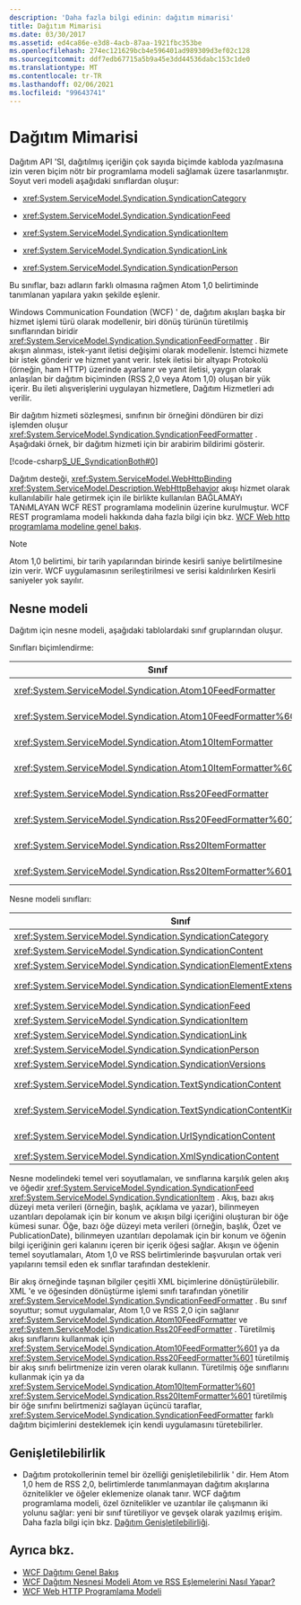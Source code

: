 ```yaml
---
description: 'Daha fazla bilgi edinin: dağıtım mimarisi'
title: Dağıtım Mimarisi
ms.date: 03/30/2017
ms.assetid: ed4ca86e-e3d8-4acb-87aa-1921fbc353be
ms.openlocfilehash: 274ec121629bcb4e596401ad989309d3ef02c128
ms.sourcegitcommit: ddf7edb67715a5b9a45e3dd44536dabc153c1de0
ms.translationtype: MT
ms.contentlocale: tr-TR
ms.lasthandoff: 02/06/2021
ms.locfileid: "99643741"
---
```

# <a name="architecture-of-syndication"></a>Dağıtım Mimarisi

Dağıtım API 'SI, dağıtılmış içeriğin çok sayıda biçimde kabloda yazılmasına izin veren biçim nötr bir programlama modeli sağlamak üzere tasarlanmıştır. Soyut veri modeli aşağıdaki sınıflardan oluşur:  
  
- <xref:System.ServiceModel.Syndication.SyndicationCategory>  
  
- <xref:System.ServiceModel.Syndication.SyndicationFeed>  
  
- <xref:System.ServiceModel.Syndication.SyndicationItem>  
  
- <xref:System.ServiceModel.Syndication.SyndicationLink>  
  
- <xref:System.ServiceModel.Syndication.SyndicationPerson>  
  
 Bu sınıflar, bazı adların farklı olmasına rağmen Atom 1,0 belirtiminde tanımlanan yapılara yakın şekilde eşlenir.  
  
 Windows Communication Foundation (WCF) ' de, dağıtım akışları başka bir hizmet işlemi türü olarak modellenir, biri dönüş türünün türetilmiş sınıflarından biridir <xref:System.ServiceModel.Syndication.SyndicationFeedFormatter> . Bir akışın alınması, istek-yanıt iletisi değişimi olarak modellenir. İstemci hizmete bir istek gönderir ve hizmet yanıt verir. İstek iletisi bir altyapı Protokolü (örneğin, ham HTTP) üzerinde ayarlanır ve yanıt iletisi, yaygın olarak anlaşılan bir dağıtım biçiminden (RSS 2,0 veya Atom 1,0) oluşan bir yük içerir. Bu ileti alışverişlerini uygulayan hizmetlere, Dağıtım Hizmetleri adı verilir.  
  
 Bir dağıtım hizmeti sözleşmesi, sınıfının bir örneğini döndüren bir dizi işlemden oluşur <xref:System.ServiceModel.Syndication.SyndicationFeedFormatter> . Aşağıdaki örnek, bir dağıtım hizmeti için bir arabirim bildirimi gösterir.  
  
 [!code-csharp[S_UE_SyndicationBoth#0](../../../../samples/snippets/csharp/VS_Snippets_CFX/s_ue_syndicationboth/cs/service.cs#0)]  
  
 Dağıtım desteği, <xref:System.ServiceModel.WebHttpBinding> <xref:System.ServiceModel.Description.WebHttpBehavior> akışı hizmet olarak kullanılabilir hale getirmek için ile birlikte kullanılan BAĞLAMAYı TANıMLAYAN WCF REST programlama modelinin üzerine kurulmuştur. WCF REST programlama modeli hakkında daha fazla bilgi için bkz. [WCF Web http programlama modeline genel bakış](wcf-web-http-programming-model-overview.md).  
  
> [!NOTE]
> Atom 1,0 belirtimi, bir tarih yapılarından birinde kesirli saniye belirtilmesine izin verir. WCF uygulamasının serileştirilmesi ve serisi kaldırılırken Kesirli saniyeler yok sayılır.  
  
## <a name="object-model"></a>Nesne modeli  

 Dağıtım için nesne modeli, aşağıdaki tablolardaki sınıf gruplarından oluşur.  
  
 Sınıfları biçimlendirme:  
  
|Sınıf|Açıklama|  
|-----------|-----------------|  
|<xref:System.ServiceModel.Syndication.Atom10FeedFormatter>|Bir <xref:System.ServiceModel.Syndication.SyndicationFeed> örneği Atom 1,0 biçimine serileştiren bir sınıf.|  
|<xref:System.ServiceModel.Syndication.Atom10FeedFormatter%601>|<xref:System.ServiceModel.Syndication.SyndicationFeed>Türetilmiş sınıfları Atom 1,0 biçimine serileştiren bir sınıf.|  
|<xref:System.ServiceModel.Syndication.Atom10ItemFormatter>|Bir <xref:System.ServiceModel.Syndication.SyndicationItem> örneği Atom 1,0 biçimine serileştiren bir sınıf.|  
|<xref:System.ServiceModel.Syndication.Atom10ItemFormatter%601>|<xref:System.ServiceModel.Syndication.SyndicationItem>Türetilmiş sınıfları Atom 1,0 biçimine serileştiren bir sınıf.|  
|<xref:System.ServiceModel.Syndication.Rss20FeedFormatter>|Bir <xref:System.ServiceModel.Syndication.SyndicationFeed> ÖRNEĞI RSS 2,0 biçimine serileştiren bir sınıf.|  
|<xref:System.ServiceModel.Syndication.Rss20FeedFormatter%601>|<xref:System.ServiceModel.Syndication.SyndicationFeed>Türetilmiş sınıfları BIR RSS 2,0 biçimine serileştiren bir sınıf.|  
|<xref:System.ServiceModel.Syndication.Rss20ItemFormatter>|Bir <xref:System.ServiceModel.Syndication.SyndicationItem> ÖRNEĞI RSS 2,0 biçimine serileştiren bir sınıf.|  
|<xref:System.ServiceModel.Syndication.Rss20ItemFormatter%601>|<xref:System.ServiceModel.Syndication.SyndicationItem>Türetilmiş sınıfları BIR RSS 2,0 biçimine serileştiren bir sınıf.|  
  
 Nesne modeli sınıfları:  
  
|Sınıf|Açıklama|  
|-----------|-----------------|  
|<xref:System.ServiceModel.Syndication.SyndicationCategory>|Bir dağıtım akışının kategorisini temsil eden bir sınıf.|  
|<xref:System.ServiceModel.Syndication.SyndicationContent>|Dağıtım içeriğini temsil eden bir temel sınıf.|  
|<xref:System.ServiceModel.Syndication.SyndicationElementExtension>|Bir dağıtım öğesi uzantısını temsil eden sınıf.|  
|<xref:System.ServiceModel.Syndication.SyndicationElementExtensionCollection>|<xref:System.ServiceModel.Syndication.SyndicationElementExtension> nesneleri topluluğu.|  
|<xref:System.ServiceModel.Syndication.SyndicationFeed>|Üst düzey bir akış nesnesini temsil eden bir sınıf.|  
|<xref:System.ServiceModel.Syndication.SyndicationItem>|Bir akış öğesini temsil eden sınıf.|  
|<xref:System.ServiceModel.Syndication.SyndicationLink>|Bir dağıtım akışı veya öğe içindeki bir bağlantıyı temsil eden sınıf.|  
|<xref:System.ServiceModel.Syndication.SyndicationPerson>|Atom kişi yapısını temsil eden bir sınıf.|  
|<xref:System.ServiceModel.Syndication.SyndicationVersions>|Desteklenen dağıtım protokolü sürümlerini temsil eden bir sınıf.|  
|<xref:System.ServiceModel.Syndication.TextSyndicationContent>|<xref:System.ServiceModel.Syndication.SyndicationItem>Son kullanıcıya görüntülenecek içeriği temsil eden bir sınıf.|  
|<xref:System.ServiceModel.Syndication.TextSyndicationContentKind>|Desteklenen farklı metin dağıtım içeriği türlerini temsil eden bir sabit listesi.|  
|<xref:System.ServiceModel.Syndication.UrlSyndicationContent>|Başka bir kaynağa ait bir URL 'den oluşan bir dağıtım içeriğini temsil eden bir sınıf.|  
|<xref:System.ServiceModel.Syndication.XmlSyndicationContent>|Bir tarayıcıda görüntülenmeyen dağıtım içeriğini temsil eden bir sınıf.|  
  
 Nesne modelindeki temel veri soyutlamaları, ve sınıflarına karşılık gelen akış ve öğedir <xref:System.ServiceModel.Syndication.SyndicationFeed> <xref:System.ServiceModel.Syndication.SyndicationItem> . Akış, bazı akış düzeyi meta verileri (örneğin, başlık, açıklama ve yazar), bilinmeyen uzantıları depolamak için bir konum ve akışın bilgi içeriğini oluşturan bir öğe kümesi sunar. Öğe, bazı öğe düzeyi meta verileri (örneğin, başlık, Özet ve PublicationDate), bilinmeyen uzantıları depolamak için bir konum ve öğenin bilgi içeriğinin geri kalanını içeren bir içerik öğesi sağlar. Akışın ve öğenin temel soyutlamaları, Atom 1,0 ve RSS belirtimlerinde başvurulan ortak veri yapılarını temsil eden ek sınıflar tarafından desteklenir.  
  
 Bir akış örneğinde taşınan bilgiler çeşitli XML biçimlerine dönüştürülebilir. XML 'e ve öğesinden dönüştürme işlemi sınıfı tarafından yönetilir <xref:System.ServiceModel.Syndication.SyndicationFeedFormatter> . Bu sınıf soyuttur; somut uygulamalar, Atom 1,0 ve RSS 2,0 için sağlanır <xref:System.ServiceModel.Syndication.Atom10FeedFormatter> ve <xref:System.ServiceModel.Syndication.Rss20FeedFormatter> . Türetilmiş akış sınıflarını kullanmak için <xref:System.ServiceModel.Syndication.Atom10FeedFormatter%601> ya da <xref:System.ServiceModel.Syndication.Rss20FeedFormatter%601> türetilmiş bir akış sınıfı belirtmenize izin veren olarak kullanın. Türetilmiş öğe sınıflarını kullanmak için ya da <xref:System.ServiceModel.Syndication.Atom10ItemFormatter%601> <xref:System.ServiceModel.Syndication.Rss20ItemFormatter%601> türetilmiş bir öğe sınıfını belirtmenizi sağlayan üçüncü taraflar, <xref:System.ServiceModel.Syndication.SyndicationFeedFormatter> farklı dağıtım biçimlerini desteklemek için kendi uygulamasını türetebilirler.  
  
## <a name="extensibility"></a>Genişletilebilirlik  
  
- Dağıtım protokollerinin temel bir özelliği genişletilebilirlik ' dir. Hem Atom 1,0 hem de RSS 2,0, belirtimlerde tanımlanmayan dağıtım akışlarına öznitelikler ve öğeler eklemenize olanak tanır. WCF dağıtım programlama modeli, özel öznitelikler ve uzantılar ile çalışmanın iki yolunu sağlar: yeni bir sınıf türetiliyor ve gevşek olarak yazılmış erişim. Daha fazla bilgi için bkz. [Dağıtım Genişletilebilirliği](syndication-extensibility.md).  
  
## <a name="see-also"></a>Ayrıca bkz.

- [WCF Dağıtımı Genel Bakış](wcf-syndication-overview.md)
- [WCF Dağıtım Nesnesi Modeli Atom ve RSS Eşlemelerini Nasıl Yapar?](how-the-wcf-syndication-object-model-maps-to-atom-and-rss.md)
- [WCF Web HTTP Programlama Modeli](wcf-web-http-programming-model.md)

